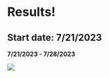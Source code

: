 # Results!
## Start date: 7/21/2023

**7/21/2023 - 7/28/2023**

![](https://media.discordapp.net/attachments/660884610313486346/1135064664187871443/image.png?width=1342&height=671)